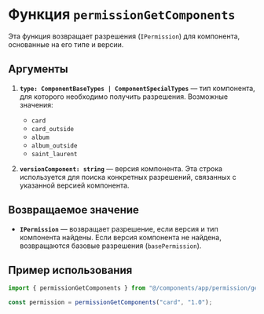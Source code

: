 # Функция `permissionGetComponents`

Эта функция возвращает разрешения (`IPermission`) для компонента, основанные на его типе и версии.

## Аргументы

1. **`type: ComponentBaseTypes | ComponentSpecialTypes`** — тип компонента, для которого необходимо получить разрешения. Возможные значения:
    - `card`
    - `card_outside`
    - `album`
    - `album_outside`
    - `saint_laurent`

2. **`versionComponent: string`** — версия компонента. Эта строка используется для поиска конкретных разрешений, связанных с указанной версией компонента.

## Возвращаемое значение

- **`IPermission`** — возвращает разрешение, если версия и тип компонента найдены. Если версия компонента не найдена, возвращаются базовые разрешения (`basePermission`).

## Пример использования

```typescript
import { permissionGetComponents } from "@/components/app/permission/getPermission";

const permission = permissionGetComponents("card", "1.0");
